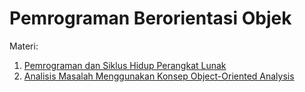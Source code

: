 <!--
This file is part of pbo and is released under
the MIT License: https://opensource.org/license/mit/
-->

# Pemrograman Berorientasi Objek

Materi:

1. [Pemrograman dan Siklus Hidup Perangkat Lunak](https://docs.google.com/presentation/d/1fx8PkA4meuEdn3F8WtryPoFML9pI_8h1/edit)
2. [Analisis Masalah Menggunakan Konsep Object-Oriented Analysis](https://docs.google.com/presentation/d/1jJDMwl7XtiTRftSygTm58SZmS8ILqFjP/edit)
